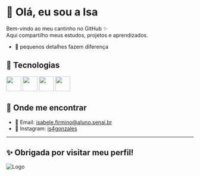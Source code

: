 # 🌸 Olá, eu sou a Isa

Bem-vindo ao meu cantinho no GitHub ✨  
Aqui compartilho meus estudos, projetos e aprendizados.  
- 🌷 pequenos detalhes fazem diferença  

## 🚀 Tecnologias
<p align="left">
  <img src="https://cdn.jsdelivr.net/gh/devicons/devicon/icons/html5/html5-original.svg" width="40px"/>
  <img src="https://cdn.jsdelivr.net/gh/devicons/devicon/icons/css3/css3-original.svg" width="40px"/>
  <img src="https://cdn.jsdelivr.net/gh/devicons/devicon/icons/python/python-original.svg" width="40px"/>
  <img src="https://res.cloudinary.com/appmasters-io/image/upload/v1624744345/mysql_87a2317566.png" width="40px"/>
</p>

## 💌 Onde me encontrar
- 📧 Email: isabele.firmino@aluno.senai.br  
- 🌷 Instagram: [is4gonzales](#)  

---

✨ Obrigada por visitar meu perfil!
---
![Logo](https://i.pinimg.com/736x/6f/fa/48/6ffa48fd1827712d51df8fde480667f3.jpg)
